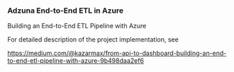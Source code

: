 ### Adzuna End-to-End ETL in Azure

Building an End-to-End ETL Pipeline with Azure

For detailed description of the project implementation, see 

https://medium.com/@kazarmax/from-api-to-dashboard-building-an-end-to-end-etl-pipeline-with-azure-9b498daa2ef6